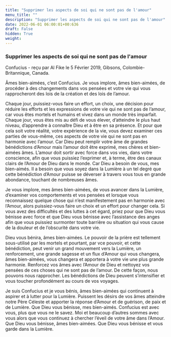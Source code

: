 ```yaml
---
title: "Supprimer les aspects de soi qui ne sont pas de l'amour"
menu_title: ""
description: "Supprimer les aspects de soi qui ne sont pas de l'amour"
date: 2022-06-01 06:00:01+00:636
draft: False
hidden: True
weight:
---
```

### Supprimer les aspects de soi qui ne sont pas de l'amour

Confucius - reçu par Al Fike le 5 Février 2019, Gibsons, Colombie-Britannique, Canada.

Âmes bien-aimées, c’est Confucius. Je vous implore, âmes bien-aimées, de procéder à des changements dans vos pensées et votre vie qui vous rapprocheront des lois de la création et des lois de l’amour.

Chaque jour, puissiez-vous faire un effort, un choix, une décision pour réduire les efforts et les expressions de votre vie qui ne sont pas de l’amour, car vous êtes mortels et humains et vivez dans un monde très imparfait. Chaque jour, vous êtes mis au défi de vous élever, d’atteindre le plus haut niveau, d’apprendre à connaître Dieu et à être en sa présence. Et pour que cela soit votre réalité, votre expérience de la vie, vous devez examiner ces parties de vous-même, ces aspects de votre vie qui ne sont pas en harmonie avec l’amour. Car Dieu peut remplir votre âme de grandes bénédictions d’Amour mais l’amour doit être exprimé, mes chères et bien-aimées âmes. L’amour doit sortir avec force dans vos vies, dans votre conscience, afin que vous puissiez l’exprimer et, à terme, être des canaux clairs de l’Amour de Dieu dans le monde. Car Dieu a besoin de vous, mes bien-aimés. Il a besoin que vous soyez dans la Lumière à un tel degré que cette bénédiction d’Amour puisse se déverser à travers vous tous en grande abondance, touchant de nombreuses âmes.

Je vous implore, mes âmes bien-aimées, de vous avancer dans la Lumière, d’examiner vos comportements et vos pensées et lorsque vous reconnaissez quelque chose qui n’est manifestement pas en harmonie avec l’Amour, alors puissiez-vous faire un choix et un effort pour changer cela. Si vous avez des difficultés et des luttes à cet égard, priez pour que Dieu vous bénisse avec force et que Dieu vous bénisse avec l’assistance des anges afin que vous puissiez surmonter toute barrière ou situation qui vous cause de la douleur et de l’obscurité dans votre vie.

Dieu vous bénira, âmes bien-aimées. Le pouvoir de la prière est tellement sous-utilisé par les mortels et pourtant, par vce pouvoir, et cette bénédiction, peut venir un grand mouvement vers la Lumière, un renforcement, une grande sagesse et un flux d’Amour qui vous changera, âmes bien-aimées, vous changera et apportera à votre vie une plus grande harmonie. Renforcez vos âmes avec l’Amour de Dieu et nettoyez vos pensées de ces choses qui ne sont pas de l’amour. De cette façon, nous pouvons nous rapprocher. Les bénédictions de Dieu peuvent s’intensifier et vous toucher profondément au cours de vos voyages.

Je suis Confucius et je vous bénis, âmes bien-aimées qui continuent à aspirer et à lutter pour la Lumière. Puissent les désirs de vos âmes atteindre notre Père Céleste et apporter la réponse d’Amour et de guérison, de paix et de Lumière. Que Dieu vous bénisse, mes bien-aimés. Confucius est avec vous, plus que vous ne le savez. Moi et beaucoup d’autres sommes avec vous alors que vous continuez à chercher l’éveil de votre âme dans l’Amour. Que Dieu vous bénisse, âmes bien-aimées. Que Dieu vous bénisse et vous garde dans la Lumière.

